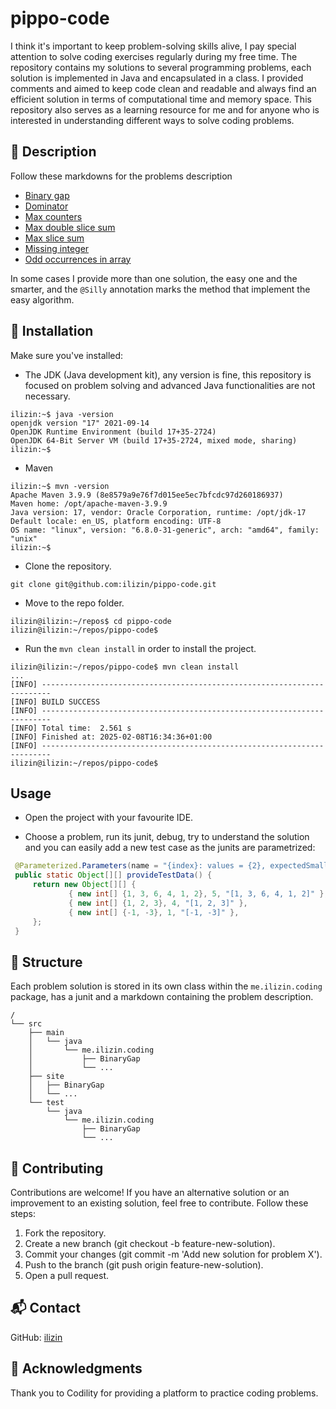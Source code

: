 # pippo-code

I think it's important to keep problem-solving skills alive, I pay special attention to solve coding exercises regularly during my free time.
The repository contains my solutions to several programming problems, each solution is implemented in Java and encapsulated in a class.
I provided comments and aimed to keep code clean and readable and always find an efficient solution in terms of computational time and memory space.
This repository also serves as a learning resource for me and for anyone who is interested in understanding different ways to solve coding problems.

## 📘 Description

Follow these markdowns for the problems description

* [Binary gap](./src/site/BinaryGap.md)
* [Dominator](./src/site/Dominator.md)
* [Max counters](./src/site/MaxCounters.md)
* [Max double slice sum](./src/site/MaxDoubleSliceSum.md)
* [Max slice sum](./src/site/MaxSliceSum.md)
* [Missing integer](./src/site/MissingInteger.md)
* [Odd occurrences in array](./src/site/OddOccurrencesInArray.md)

In some cases I provide more than one solution, the easy one and the smarter, and the `@Silly` annotation marks the method that implement the easy algorithm.

## 💾 Installation

Make sure you've installed:

* The JDK (Java development kit), any version is fine, this repository is focused on problem solving and advanced Java functionalities are not necessary. 
```
ilizin:~$ java -version
openjdk version "17" 2021-09-14
OpenJDK Runtime Environment (build 17+35-2724)
OpenJDK 64-Bit Server VM (build 17+35-2724, mixed mode, sharing)
ilizin:~$ 
```

* Maven
```
ilizin:~$ mvn -version
Apache Maven 3.9.9 (8e8579a9e76f7d015ee5ec7bfcdc97d260186937)
Maven home: /opt/apache-maven-3.9.9
Java version: 17, vendor: Oracle Corporation, runtime: /opt/jdk-17
Default locale: en_US, platform encoding: UTF-8
OS name: "linux", version: "6.8.0-31-generic", arch: "amd64", family: "unix"
ilizin:~$ 
```

* Clone the repository.
```
git clone git@github.com:ilizin/pippo-code.git
```

* Move to the repo folder.
```
ilizin@ilizin:~/repos$ cd pippo-code
ilizin@ilizin:~/repos/pippo-code$
```

* Run the `mvn clean install` in order to install the project.
```
ilizin@ilizin:~/repos/pippo-code$ mvn clean install
...
[INFO] ------------------------------------------------------------------------
[INFO] BUILD SUCCESS
[INFO] ------------------------------------------------------------------------
[INFO] Total time:  2.561 s
[INFO] Finished at: 2025-02-08T16:34:36+01:00
[INFO] ------------------------------------------------------------------------
ilizin@ilizin:~/repos/pippo-code$ 
```

## Usage

* Open the project with your favourite IDE.

* Choose a problem, run its junit, debug, try to understand the solution and you can easily add a new test case as the junits are parametrized: 
```java
 @Parameterized.Parameters(name = "{index}: values = {2}, expectedSmallestPositiveMissingInteger = {1}")
 public static Object[][] provideTestData() {
     return new Object[][] {
             { new int[] {1, 3, 6, 4, 1, 2}, 5, "[1, 3, 6, 4, 1, 2]" },
             { new int[] {1, 2, 3}, 4, "[1, 2, 3]" },
             { new int[] {-1, -3}, 1, "[-1, -3]" },
     };
 }
```

## 📂 Structure 

Each problem solution is stored in its own class within the `me.ilizin.coding` package, has a junit and a markdown containing the problem description.

```
/
└── src
    ├── main
    │   └── java
    │       └── me.ilizin.coding
    │           ├── BinaryGap
    │           └── ...
    ├── site
    │   ├── BinaryGap
    │   └── ...
    └── test
        └── java
            └── me.ilizin.coding
                ├── BinaryGap
                └── ...
```

## 🤝 Contributing

Contributions are welcome! If you have an alternative solution or an improvement to an existing solution, feel free to contribute. Follow these steps:

1. Fork the repository.
2. Create a new branch (git checkout -b feature-new-solution).
3. Commit your changes (git commit -m 'Add new solution for problem X').
4. Push to the branch (git push origin feature-new-solution).
5. Open a pull request.

## 📬 Contact

GitHub: [ilizin](https://github.com/ilizin)

## 🙌 Acknowledgments

Thank you to Codility for providing a platform to practice coding problems.